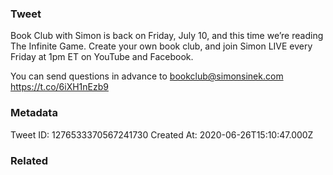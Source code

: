 ### Tweet
Book Club with Simon is back on Friday, July 10, and this time we’re reading The Infinite Game. Create your own book club, and join Simon LIVE every Friday at 1pm ET on YouTube and Facebook.

You can send questions in advance to bookclub@simonsinek.com https://t.co/6iXH1nEzb9

### Metadata
Tweet ID: 1276533370567241730
Created At: 2020-06-26T15:10:47.000Z

### Related

